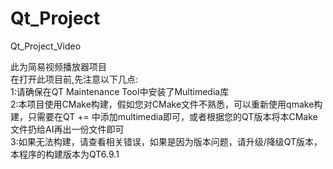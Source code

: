 # Qt_Project
Qt_Project_Video

此为简易视频播放器项目  
在打开此项目前,先注意以下几点:  
1:请确保在QT Maintenance Tool中安装了Multimedia库  
2:本项目使用CMake构建，假如您对CMake文件不熟悉，可以重新使用qmake构建，只需要在QT += 中添加multimedia即可，或者根据您的QT版本将本CMake文件扔给AI再出一份文件即可  
3:如果无法构建，请查看相关错误，如果是因为版本问题，请升级/降级QT版本，本程序的构建版本为QT6.9.1
